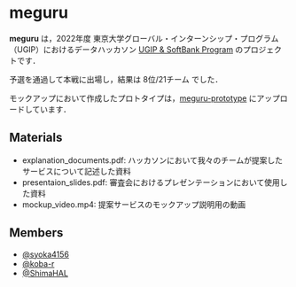 # meguru
__meguru__ は，2022年度 東京大学グローバル・インターンシップ・プログラム（UGIP）におけるデータハッカソン [UGIP & SoftBank Program](https://www.u-tokyo.ac.jp/ja/students/special-activities/ugip_sb.html) のプロジェクトです．

予選を通過して本戦に出場し，結果は 8位/21チーム でした．

モックアップにおいて作成したプロトタイプは，[meguru-prototype](https://github.com/UGIP2023-TEAM12/meguru-prototype) にアップロードしています．

## Materials
- explanation_documents.pdf: ハッカソンにおいて我々のチームが提案したサービスについて記述した資料
- presentaion_slides.pdf: 審査会におけるプレゼンテーションにおいて使用した資料
- mockup_video.mp4: 提案サービスのモックアップ説明用の動画

## Members
- [@syoka4156](https://github.com/syoka4156)
- [@koba-r](https://github.com/koba-r)
- [@ShimaHAL](https://github.com/ShimaHAL)
